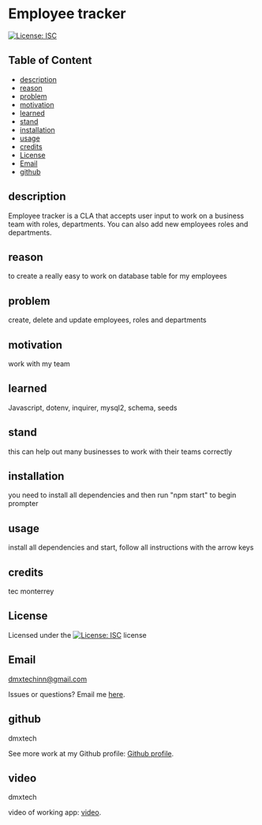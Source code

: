 
  # Employee tracker

   [![License: ISC](https://img.shields.io/badge/License-ISC-blue.svg)](https://opensource.org/licenses/ISC)

  ## Table of Content
  
  - [description](#description)
  - [reason](#reason)
  - [problem](#problem)
  - [motivation](#motivation)
  - [learned](#learned)
  - [stand](#stand)
  - [installation](#installation)
  - [usage](#usage)
  - [credits](#credits)
  - [License](#License)
  - [Email](#Email)
  - [github](#github)

  ## description
  Employee tracker is a CLA that accepts user input to work on a business team with roles, departments. You can also add new employees roles and departments.

  ## reason
  to create a really easy to work on database table for my employees

  ## problem
  create, delete and update employees, roles and departments

  ## motivation
  work with my team 

  ## learned
  Javascript, dotenv, inquirer, mysql2, schema, seeds

  ## stand
  this can help out many businesses to work with their teams correctly

  ## installation
  you need to install all dependencies and then run "npm start" to begin prompter

  ## usage
  install all dependencies and start, follow all instructions with the arrow keys 

  ## credits
  tec monterrey

  ## License
  Licensed under the [![License: ISC](https://img.shields.io/badge/License-ISC-blue.svg)](https://opensource.org/licenses/ISC) license

  ## Email
  dmxtechinn@gmail.com

  Issues or questions? Email me [here](mailto:dmxtechinn@gmail.com).

  ## github
  dmxtech

  
 See more work at my Github profile: [Github profile](https://github.com/dmxtech).
 ## video
  dmxtech

  
 video of working app: [video](https://drive.google.com/file/d/1RWMhGkCSCr49Z3CNvri7kc_JUmIk8tZN/view).
